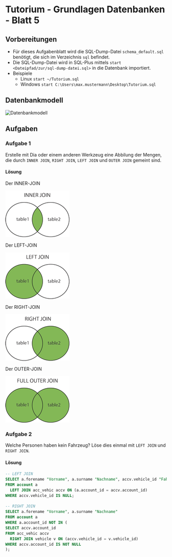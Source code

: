# Tutorium - Grundlagen Datenbanken - Blatt 5

## Vorbereitungen
* Für dieses Aufgabenblatt wird die SQL-Dump-Datei `schema_default.sql` benötigt, die sich im Verzeichnis `sql` befindet.
* Die SQL-Dump-Datei wird in SQL-Plus mittels `start <Dateipfad/zur/sql-dump-datei.sql>` in die Datenbank importiert.
* Beispiele
  * Linux `start ~/Tutorium.sql`
  * Windows `start C:\Users\max.mustermann\Desktop\Tutorium.sql`

## Datenbankmodell
![Datenbankmodell](./img/schema_default.png)

## Aufgaben

### Aufgabe 1
Erstelle mit Dia oder einem anderen Werkzeug eine Abbilung der Mengen, die durch `INNER JOIN`, `RIGHT JOIN`, `LEFT JOIN` und `OUTER JOIN` gemeint sind.

#### Lösung
Der INNER-JOIN

![INNER JOIN](./img/inner-join.gif)

Der LEFT-JOIN

![LEFT JOIN](./img/left-join.gif)

Der RIGHT-JOIN

![RIGHT JOIN](./img/right-join.gif)

Der OUTER-JOIN

![OUTER JOIN](./img/outer-join.gif)

### Aufgabe 2
Welche Personen haben kein Fahrzeug? Löse dies einmal mit `LEFT JOIN` und `RIGHT JOIN`.

#### Lösung
```sql
-- LEFT JOIN
SELECT a.forename "Vorname", a.surname "Nachname", accv.vehicle_id "Fahrzeug-ID"
FROM account a
  LEFT JOIN acc_vehic accv ON (a.account_id = accv.account_id)
WHERE accv.vehicle_id IS NULL;

-- RIGHT JOIN
SELECT a.forename "Vorname", a.surname "Nachname"
FROM account a
WHERE a.account_id NOT IN (
SELECT accv.account_id
FROM acc_vehic accv
  RIGHT JOIN vehicle v ON (accv.vehicle_id = v.vehicle_id)
WHERE accv.account_id IS NOT NULL
);
```


